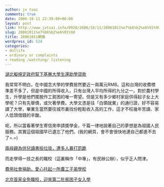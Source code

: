 ```yaml
---
author: jx tsai
comments: true
date: 2006-10-11 22:39:00+00:00
layout: post
link: http://www.jxtsai.info/0928/2006/10/11/20061011%e7%b6%b2%e6%91%98/
slug: 20061011%e7%b6%b2%e6%91%98
title: 20061011網摘
wordpress_id: 524
categories:
- dotlife
- ordinary or complaints
- reading /watching/ listening
---
```


[湖北擬規定政府幫下基層大學生還助學貸款](http://www.cbe21.com/public/news/html/210101/2006_10/20061011_35058.html)

我常常不明白，在中國念大學的學費居然要近一兩萬元RMB。這和台灣的收費標準差不多了，但是中國的所得收入，只有台灣人平均所得的九分之一。對於農村學生，升學是他們擺脫作工貧困的唯一寄望。但是又有多少鄉村家庭供得起子女上大學呢？只有先舉債，或欠著學費。大學文憑是往「白領就業」的通行證，好不容易讀了大學，畢業生當然要往城市裏找份輕鬆收入高的工作，這才不枉幾年苦讀、家人低頭借錢的辛酸。

呃，所以當看著學生寄信來申請獎學金，千篇一律地說著自己的夢想是為祖國人民服務。其實這個祖國早已遺忘了他們。(我的網頁，會不會很快地連自己都進不去了=.=)

[兩母親為供兒讀書撿垃圾，遭多人暴打罰跪](http://www.cbe21.com/public/news/html/210101/2006_10/20061011_35044.html)

而走學得一技之長的職校（這裏稱作「中專」，有民辦公辦），似乎乏人問津。

[費用社會捐助，愛心托起一所農工子弟學校](http://www.cbe21.com/public/news/html/210101/2006_10/20061011_35050.html)

[北京首家全免職校，迎來第二批貧困子女入學](http://www.cbe21.com/public/news/html/210101/2006_10/20061011_35041.html)
